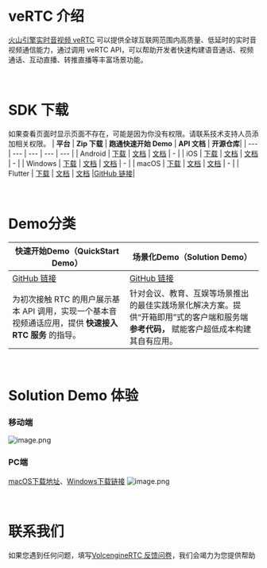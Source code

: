 # veRTC 介绍
[火山引擎实时音视频 veRTC](https://www.volcengine.com/products/rtc) 可以提供全球互联网范围内高质量、低延时的实时音视频通信能力，通过调用 veRTC API，可以帮助开发者快速构建语音通话、视频通话、互动直播、转推直播等丰富场景功能。

<br>

# SDK 下载
如果查看页面时显示页面不存在，可能是因为你没有权限。请联系技术支持人员添加相关权限。
| **平台**  | **Zip 下载** | **跑通快速开始 Demo**  | **API 文档** | **开源仓库**|
| --- | --- | --- | --- | --- |
| Android | [下载](https://www.volcengine.com/docs/6348/75707#%E4%B8%8B%E8%BD%BD-sdk) | [文档](https://www.volcengine.com/docs/6348/70129) | [文档](https://www.volcengine.com/docs/6348/70079) | - |
| iOS     | [下载](https://www.volcengine.com/docs/6348/75707#%E4%B8%8B%E8%BD%BD-sdk) | [文档](https://www.volcengine.com/docs/6348/70128) | [文档](https://www.volcengine.com/docs/6348/70084) | - |
| Windows | [下载](https://www.volcengine.com/docs/6348/75707#%E4%B8%8B%E8%BD%BD-sdk) | [文档](https://www.volcengine.com/docs/6348/70127) | [文档](https://www.volcengine.com/docs/6348/70094) | - |
| macOS   | [下载](https://www.volcengine.com/docs/6348/75707#%E4%B8%8B%E8%BD%BD-sdk) | [文档](https://www.volcengine.com/docs/6348/70125) | [文档](https://www.volcengine.com/docs/6348/70090) | - |
| Flutter | [下载](https://pub.dev/packages/volc_engine_rtc/versions) | [文档](https://www.volcengine.com/docs/6348/132234) | [文档](https://pub.dev/documentation/volc_engine_rtc/latest/) |[GitHub 链接](https://github.com/volcengine/VolcEngineRTC_Flutter_SDK)|

<br>

# Demo分类
| **快速开始Demo（QuickStart Demo）**  | **场景化Demo（Solution Demo）**  |
| --- | --- |
| [GitHub 链接](https://github.com/volcengine/VolcEngineRTC) | [GitHub 链接](https://github.com/volcengine/VolcengineRTC_Solution_Demo) |
| 为初次接触 RTC 的用户展示基本 API 调用，实现一个基本音视频通话应用，提供 **快速接入**  **RTC**   **服务** 的指导。 | 针对会议、教育、互娱等场景推出的最佳实践场景化解决方案。提供“开箱即用”式的客户端和服务端 **参考代码，** 赋能客户超低成本构建其自有应用。 |

<br>

# Solution Demo 体验

### 移动端
![image.png](https://p-vcloud.byteimg.com/tos-cn-i-em5hxbkur4/4e894f813a46431990373c9c8fca4a12~tplv-em5hxbkur4-noop.image)

### PC端
[macOS下载地址](https://sf6-cdn-tos.huoshanstatic.com/obj/vcloud/9e9bb2d36fbea812cb69179fdd817fc6-.zip)、[Windows下载链接](https://lf1-cdn-tos.huoshanstatic.com/obj/vcloud/696cfdb8117a40c1e83e65573ce0167f-.zip)
![image.png](https://p-vcloud.byteimg.com/tos-cn-i-em5hxbkur4/491bb18f969f4e49ada26ec7190f45a4~tplv-em5hxbkur4-noop.image)

<br>

# 联系我们
如果您遇到任何问题，填写[VolcengineRTC 反馈问卷](https://wenjuan.feishu.cn/m?t=sQrk90adbLwi-6ivu)，我们会竭力为您提供帮助
